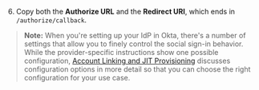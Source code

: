 6. Copy both the **Authorize URL** and the **Redirect URI**, which ends in `/authorize/callback`.

> **Note:** When you're setting up your IdP in Okta, there's a number of settings that allow you to finely control the social sign-in behavior. While the provider-specific instructions show one possible configuration, [Account Linking and JIT Provisioning](/docs/concepts/identity-providers/#account-linking-and-just-in-time-provisioning) discusses configuration options in more detail so that you can choose the right configuration for your use case.
